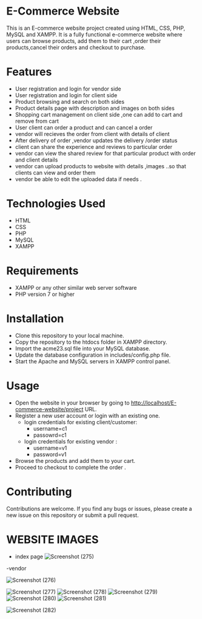 
# E-Commerce Website <br>

This is an E-commerce website project created using HTML, CSS, PHP, MySQL and XAMPP. 
It is a fully functional e-commerce website where users can browse products, add them to their cart ,order their products,cancel their orders and checkout to purchase.


 # Features
- User registration and login for vendor side 
- User registration and login for client side 
- Product browsing and search on both sides
- Product details page with description and images on both sides 
- Shopping cart management on client side ,one  can add to cart and remove from cart 
- User client can order a product and can cancel a order
- vendor will recieves the order from client with details of client
- After delivery of order ,vendor updates the delivery /order status
- client can share the experience and reviews to particular order
- vendor can view the shared review for that particular product with order and client details
- vendor  can upload products to website  with details ,images ..so that clients can view  and order them
-  vendor be able to edit the uploaded data if needs .
# Technologies Used
   - HTML
   - CSS
   - PHP
   - MySQL
   - XAMPP
# Requirements
- XAMPP or any other similar web server software
- PHP version 7 or higher
# Installation
- Clone this repository to your local machine.
- Copy the repository to the htdocs folder in XAMPP directory.
- Import the acme23.sql file into your MySQL database.
- Update the database configuration in includes/config.php file.
- Start the Apache and MySQL servers in XAMPP control panel.
# Usage
- Open the website in your browser by going to <http://localhost/E-commerce-website/project> URL.
- Register a new user account or login with an existing one.
   - login credentials for existing client/customer:
     - username=c1 
     - passowrd=c1
   - login credentials for existing vendor :
     - username=v1
     - password=v1
- Browse the products and add them to your cart.
- Proceed to checkout to complete the order .

# Contributing
Contributions are welcome. If you find any bugs or issues, please create a new issue on this repository or submit a pull request.

# WEBSITE IMAGES
 - index page
 ![Screenshot (275)](https://user-images.githubusercontent.com/84332506/230773567-06f8aa6d-de80-4d0c-9b20-ed488d90469f.png)
 
 -vendor

![Screenshot (276)](https://user-images.githubusercontent.com/84332506/230773751-1a3b5da9-a9fe-4d76-ac2a-6cb221cb32aa.png)


![Screenshot (277)](https://user-images.githubusercontent.com/84332506/230773766-ca80fc7f-d420-4353-87f5-6318b6fd57c1.png)
![Screenshot (278)](https://user-images.githubusercontent.com/84332506/230773786-2ba1e740-37ba-45cc-8607-2e58fd88a093.png)
![Screenshot (279)](https://user-images.githubusercontent.com/84332506/230773803-41ce4cd4-518b-4a09-ab61-19f43363bd1d.png)
![Screenshot (280)](https://user-images.githubusercontent.com/84332506/230773806-cb361e6d-9420-4466-a9a6-b2bf1067cccc.png)
![Screenshot (281)](https://user-images.githubusercontent.com/84332506/230773818-49f34ccf-0e14-4867-8a67-be395eacd795.png)


![Screenshot (282)](https://user-images.githubusercontent.com/84332506/230773866-8599a4fb-98c0-4239-a7cb-4c918f58cd59.png)

